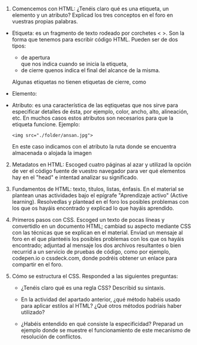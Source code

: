 1.  Comencemos con HTML: ¿Tenéis claro qué es una etiqueta, un elemento y un atributo? Explicad los tres conceptos en el foro en vuestras propias palabras.

   - Etiqueta: es un fragmento de texto rodeado por corchetes < >. Son la forma que tenemos para escribir código HTML. Pueden ser de dos tipos:

      * de apertura <div> que nos indica cuando se inicia la etiqueta,
      * de cierre </div> quenos indica el final del alcance de la misma.

      Algunas etiquetas no tienen etiquetas de cierre, como <img>

   - Elemento:

   - Atributo: es una característica de las eqtiquetas que nos sirve para especificar detalles de ésta, por ejemplo, color, ancho, alto, alineación, etc. En muchos casos estos atributos son necesarios para que la etiqueta funcione. Ejemplo:

      `<img src="./folder/ansan.jpg">` 
      
      En este caso indicamos con el atributo la ruta donde se encuentra almacenada o alojada la imagen <img>

2. Metadatos en HTML: Escoged cuatro páginas al azar y utilizad la opción de ver el código fuente de vuestro navegador para ver qué elementos hay en el "head" e intentad analizar su significado.

3. Fundamentos de HTML: texto, títulos, listas, énfasis. En el material se plantean unas actividades bajo el epígrafe "Aprendizaje activo" (Active learning). Resolvedlas y plantead en el foro los posibles problemas con los que os hayáis encontrado y explicad lo que hayáis aprendido.

4. Primeros pasos con CSS. Escoged un texto de pocas líneas y convertidlo en un documento HTML; cambiad su aspecto mediante CSS con las técnicas que se explican en el material. Enviad un mensaje al foro en el que planteéis los posibles problemas con los que os hayáis encontrado; adjuntad al mensaje los dos archivos resultantes o bien recurrid a un servicio de pruebas de código, como por ejemplo, codepen.io o cssdeck.com, donde podréis obtener un enlace para compartir en el foro.

5. Cómo se estructura el CSS. Responded a las siguientes preguntas:

   - ¿Tenéis claro qué es una regla CSS? Describid su sintaxis.

   - En la actividad del apartado anterior, ¿qué método habéis usado para aplicar estilos al HTML? ¿Qué otros métodos podríais haber utilizado?

   - ¿Habéis entendido en qué consiste la especificidad? Preparad un ejemplo donde se muestre el funcionamiento de este mecanismo de resolución de conflictos.
